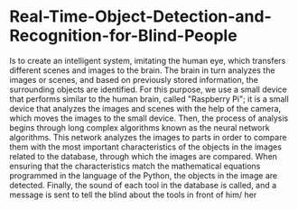 # Real-Time-Object-Detection-and-Recognition-for-Blind-People
Is to create an intelligent system, imitating the human eye, which transfers different scenes and images to the brain. The brain in turn analyzes the images or scenes, and based on previously stored information, the surrounding objects are identified. 
For this purpose, we use a small device that performs similar to the human brain, called "Raspberry Pi"; it is a small device that analyzes the images and scenes with the help of the camera, which moves the images to the small device. 
Then, the process of analysis begins through long complex algorithms known as the neural network algorithms. 
This network analyzes the images to parts in order to compare them with the most important characteristics of the objects in the images related to the database, through which the images are compared. 
When ensuring that the characteristics match the mathematical equations programmed in the language of the Python, the objects in the image are detected. 
Finally, the sound of each tool in the database is called, and a message is sent to tell the blind about the tools in front of him/ her
